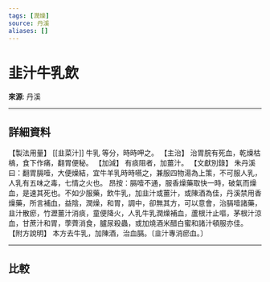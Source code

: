 ```yaml
---
tags: [潤燥]
source: 丹溪
aliases: []
---
```


# 韭汁牛乳飲

**來源**: 丹溪  

---

## 詳細資料
【製法用量】 [[韭菜汁]] 牛乳
等分，時時呷之。
【主治】
治胃脘有死血，乾燥枯槁，食下作痛，翻胃便秘。
【加減】
有痰阻者，加薑汁。
【文獻別錄】
朱丹溪曰：翻胃膈噎，大便燥結，宜牛羊乳時時嚥之，兼服四物湯為上策，不可服人乳，人乳有五味之毒，七情之火也。
昂按：膈噎不通，服香燥藥取快一時，破氣而燥血，是速其死也。不如少服藥，飲牛乳，加韭汁或薑汁，或陳酒為佳，丹溪禁用香燥藥，所言補血，益陰，潤燥，和胃，調中，卻無其方，可以意會，治膈噎諸藥，韭汁散瘀，竹瀝薑汁消痰，童便降火，人乳牛乳潤燥補血，蘆根汁止嘔，茅根汁涼血，甘蔗汁和胃，荸薺消食，臚尿殺蟲，或加燒酒米醋白蜜和諸汁頓服亦佳。
【附方說明】
本方去牛乳，加陳酒，治血膈。〔韭汁專消瘀血。〕

---

## 比較
